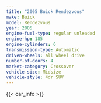 ```yaml
---
title: "2005 Buick Rendezvous"
make: Buick
model: Rendezvous
year: 2005
engine-fuel-type: regular unleaded
engine-hp: 185
engine-cylinders: 6
transmission-type: Automatic
driven-wheels: all wheel drive
number-of-doors: 4
market-category: Crossover
vehicle-size: Midsize
vehicle-style: 4dr SUV
---
```


{{< car_info >}}
